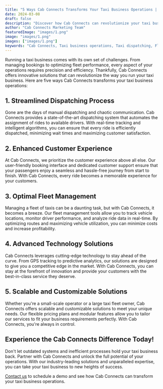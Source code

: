 ```yaml
---
title: "5 Ways Cab Connects Transforms Your Taxi Business Operations | Cab Connects"
date: 2024-03-08
draft: false
description: "Discover how Cab Connects can revolutionize your taxi business operations with innovative solutions and cutting-edge technology."
author: "Cab Connects Marketing Team"
featuredImage: "images/1.png"
image: "images/1.png"
images: ["images/1.png"]
keywords: "Cab Connects, Taxi business operations, Taxi dispatching, Fleet management, Technology solutions"
---
```


Running a taxi business comes with its own set of challenges. From managing bookings to optimizing fleet performance, every aspect of your operations requires precision and efficiency. Thankfully, Cab Connects offers innovative solutions that can revolutionize the way you run your taxi business. Here are five ways Cab Connects transforms your taxi business operations:

## 1. Streamlined Dispatching Process

Gone are the days of manual dispatching and chaotic communication. Cab Connects provides a state-of-the-art dispatching system that automates the assignment of rides to available drivers. With real-time tracking and intelligent algorithms, you can ensure that every ride is efficiently dispatched, minimizing wait times and maximizing customer satisfaction.

## 2. Enhanced Customer Experience

At Cab Connects, we prioritize the customer experience above all else. Our user-friendly booking interface and dedicated customer support ensure that your passengers enjoy a seamless and hassle-free journey from start to finish. With Cab Connects, every ride becomes a memorable experience for your customers.

## 3. Optimal Fleet Management

Managing a fleet of taxis can be a daunting task, but with Cab Connects, it becomes a breeze. Our fleet management tools allow you to track vehicle locations, monitor driver performance, and analyze ride data in real-time. By optimizing routes and maximizing vehicle utilization, you can minimize costs and increase profitability.

## 4. Advanced Technology Solutions

Cab Connects leverages cutting-edge technology to stay ahead of the curve. From GPS tracking to predictive analytics, our solutions are designed to give you a competitive edge in the market. With Cab Connects, you can stay at the forefront of innovation and provide your customers with the best-in-class service they deserve.

## 5. Scalable and Customizable Solutions

Whether you're a small-scale operator or a large taxi fleet owner, Cab Connects offers scalable and customizable solutions to meet your unique needs. Our flexible pricing plans and modular features allow you to tailor our services to fit your business requirements perfectly. With Cab Connects, you're always in control.

## Experience the Cab Connects Difference Today!

Don't let outdated systems and inefficient processes hold your taxi business back. Partner with Cab Connects and unlock the full potential of your operations. With our industry-leading solutions and unparalleled expertise, you can take your taxi business to new heights of success.

[Contact us](/book-free-trial) to schedule a demo and see how Cab Connects can transform your taxi business operations.
